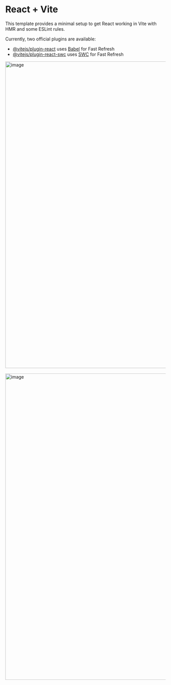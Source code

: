 # React + Vite

This template provides a minimal setup to get React working in Vite with HMR and some ESLint rules.

Currently, two official plugins are available:

- [@vitejs/plugin-react](https://github.com/vitejs/vite-plugin-react/blob/main/packages/plugin-react/README.md) uses [Babel](https://babeljs.io/) for Fast Refresh
- [@vitejs/plugin-react-swc](https://github.com/vitejs/vite-plugin-react-swc) uses [SWC](https://swc.rs/) for Fast Refresh




<img width="959" alt="image" src="https://github.com/pavithra026/React-News-App/assets/83458034/99f20f2b-e7e4-4972-82c3-d8c3f6f45a46">
<br>
<br>
<img width="958" alt="image" src="https://github.com/pavithra026/React-News-App/assets/83458034/9b1c7b9e-d80d-42a0-9a67-8d1b5331fd45">

